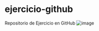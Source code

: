 # ejercicio-github
Repositorio de Ejercicio en GitHub
![image](https://github.com/edmorales2/ejercicio-github/assets/150974570/b4b0b550-740e-4a9e-93ba-f60b30d971ca)


